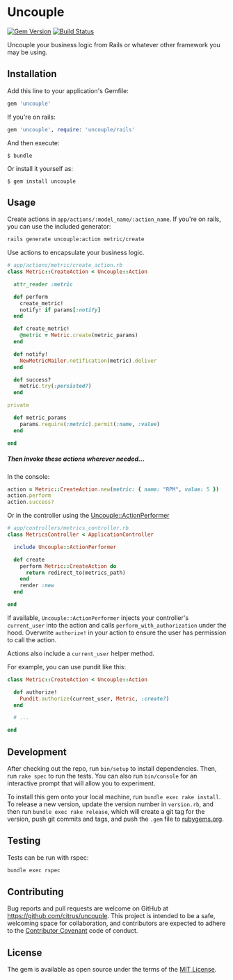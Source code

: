 # Uncouple

[![Gem Version](https://badge.fury.io/rb/uncouple.svg)](https://badge.fury.io/rb/uncouple)
[![Build Status](https://travis-ci.org/citrus/uncouple.svg?branch=master)](https://travis-ci.org/citrus/uncouple)

Uncouple your business logic from Rails or whatever other framework you may be using.


## Installation

Add this line to your application's Gemfile:

```ruby
gem 'uncouple'
```

If you're on rails:

```ruby
gem 'uncouple', require: 'uncouple/rails'
```


And then execute:

    $ bundle

Or install it yourself as:

    $ gem install uncouple


## Usage

Create actions in `app/actions/:model_name/:action_name`. If you're on rails, you can use the included generator:

```sh
rails generate uncouple:action metric/create
```

Use actions to encapsulate your business logic.

```rb
# app/actions/metric/create_action.rb
class Metric::CreateAction < Uncouple::Action

  attr_reader :metric

  def perform
    create_metric!
    notify! if params[:notify]
  end

  def create_metric!
    @metric = Metric.create(metric_params)
  end

  def notify!
    NewMetricMailer.notification(metric).deliver
  end

  def success?
    metric.try(:persisted?)
  end

private

  def metric_params
    params.require(:metric).permit(:name, :value)
  end

end
```


##### Then invoke these actions wherever needed...

In the console:

```ruby
action = Metric::CreateAction.new(metric: { name: "RPM", value: 5 })
action.perform
action.success?
```

Or in the controller using the [Uncouple::ActionPerformer](https://github.com/citrus/uncouple/blob/master/lib/uncouple/action_performer.rb)

```rb
# app/controllers/metrics_controller.rb
class MetricsController < ApplicationController

  include Uncouple::ActionPerformer

  def create
    perform Metric::CreateAction do
      return redirect_to(metrics_path)
    end
    render :new
  end

end
```

If available, `Uncouple::ActionPerformer` injects your controller's `current_user` into the action and calls `perform_with_authorization` under the hood. Overwrite `authorize!` in your action to ensure the user has permission to call the action.

Actions also include a `current_user` helper method.

For example, you can use pundit like this:

```rb
class Metric::CreateAction < Uncouple::Action

  def authorize!
    Pundit.authorize(current_user, Metric, :create?)
  end

  # ...

end
```


## Development

After checking out the repo, run `bin/setup` to install dependencies. Then, run `rake spec` to run the tests. You can also run `bin/console` for an interactive prompt that will allow you to experiment.

To install this gem onto your local machine, run `bundle exec rake install`. To release a new version, update the version number in `version.rb`, and then run `bundle exec rake release`, which will create a git tag for the version, push git commits and tags, and push the `.gem` file to [rubygems.org](https://rubygems.org).


## Testing

Tests can be run with rspec:

```sh
bundle exec rspec
```


## Contributing

Bug reports and pull requests are welcome on GitHub at https://github.com/citrus/uncouple. This project is intended to be a safe, welcoming space for collaboration, and contributors are expected to adhere to the [Contributor Covenant](http://contributor-covenant.org) code of conduct.


## License

The gem is available as open source under the terms of the [MIT License](http://opensource.org/licenses/MIT).
